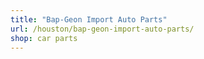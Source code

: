 ```yaml
---
title: "Bap-Geon Import Auto Parts"
url: /houston/bap-geon-import-auto-parts/
shop: car parts
---
```

